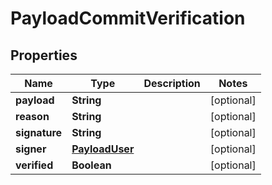 
# PayloadCommitVerification

## Properties
Name | Type | Description | Notes
------------ | ------------- | ------------- | -------------
**payload** | **String** |  |  [optional]
**reason** | **String** |  |  [optional]
**signature** | **String** |  |  [optional]
**signer** | [**PayloadUser**](PayloadUser.md) |  |  [optional]
**verified** | **Boolean** |  |  [optional]



